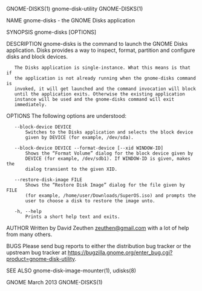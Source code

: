 GNOME-DISKS(1)                gnome-disk-utility               GNOME-DISKS(1)

NAME
       gnome-disks - the GNOME Disks application

SYNOPSIS
       gnome-disks [OPTIONS]

DESCRIPTION
       gnome-disks is the command to launch the GNOME Disks application.
       Disks provides a way to inspect, format, partition and configure disks
       and block devices.

       The Disks application is single-instance. What this means is that if
       the application is not already running when the gnome-disks command is
       invoked, it will get launched and the command invocation will block
       until the application exits. Otherwise the existing application
       instance will be used and the gnome-disks command will exit
       immediately.

OPTIONS
       The following options are understood:

       --block-device DEVICE
           Switches to the Disks application and selects the block device
           given by DEVICE (for example, /dev/sda).

       --block-device DEVICE --format-device [--xid WINDOW-ID]
           Shows the “Format Volume” dialog for the block device given by
           DEVICE (for example, /dev/sdb1). If WINDOW-ID is given, makes the
           dialog transient to the given XID.

       --restore-disk-image FILE
           Shows the “Restore Disk Image” dialog for the file given by FILE
           (for example, /home/user/Downloads/SuperOS.iso) and prompts the
           user to choose a disk to restore the image unto.

       -h, --help
           Prints a short help text and exits.

AUTHOR
       Written by David Zeuthen <zeuthen@gmail.com> with a lot of help from
       many others.

BUGS
       Please send bug reports to either the distribution bug tracker or the
       upstream bug tracker at
       https://bugzilla.gnome.org/enter_bug.cgi?product=gnome-disk-utility.

SEE ALSO
       gnome-disk-image-mounter(1), udisks(8)

GNOME                             March 2013                   GNOME-DISKS(1)
